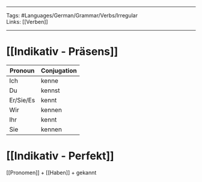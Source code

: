 ___
Tags: #Languages/German/Grammar/Verbs/Irregular  
Links: [[Verben]]
___
# [[Indikativ - Präsens]]
Pronoun|Conjugation
------------ | ------------
Ich | kenne
Du | kennst
Er/Sie/Es | kennt
Wir | kennen
Ihr | kennt
Sie | kennen


# [[Indikativ - Perfekt]]
[[Pronomen]] + [[Haben]] + gekannt